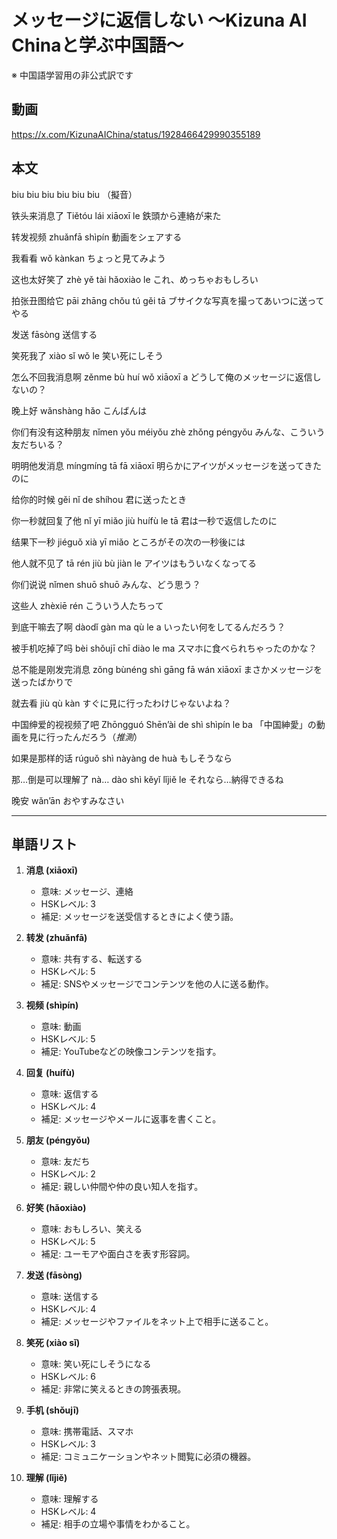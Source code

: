 # メッセージに返信しない 〜Kizuna AI Chinaと学ぶ中国語〜
※ 中国語学習用の非公式訳です

## 動画
https://x.com/KizunaAIChina/status/1928466429990355189

## 本文

biu biu biu
biu biu biu
（擬音）

铁头来消息了
Tiětóu lái xiāoxī le
鉄頭から連絡が来た

转发视频
zhuǎnfā shìpín
動画をシェアする

我看看
wǒ kànkan
ちょっと見てみよう

这也太好笑了
zhè yě tài hǎoxiào le
これ、めっちゃおもしろい

拍张丑图给它
pāi zhāng chǒu tú gěi tā
ブサイクな写真を撮ってあいつに送ってやる

发送
fāsòng
送信する

笑死我了
xiào sǐ wǒ le
笑い死にしそう

怎么不回我消息啊
zěnme bù huí wǒ xiāoxī a
どうして俺のメッセージに返信しないの？

晚上好
wǎnshàng hǎo
こんばんは

你们有没有这种朋友
nǐmen yǒu méiyǒu zhè zhǒng péngyǒu
みんな、こういう友だちいる？

明明他发消息
míngmíng tā fā xiāoxī
明らかにアイツがメッセージを送ってきたのに

给你的时候
gěi nǐ de shíhou
君に送ったとき

你一秒就回复了他
nǐ yī miǎo jiù huífù le tā
君は一秒で返信したのに

结果下一秒
jiéguǒ xià yī miǎo
ところがその次の一秒後には

他人就不见了
tā rén jiù bù jiàn le
アイツはもういなくなってる

你们说说
nǐmen shuō shuō
みんな、どう思う？

这些人
zhèxiē rén
こういう人たちって

到底干嘛去了啊
dàodǐ gàn ma qù le a
いったい何をしてるんだろう？

被手机吃掉了吗
bèi shǒujī chī diào le ma
スマホに食べられちゃったのかな？

总不能是刚发完消息
zǒng bùnéng shì gāng fā wán xiāoxī
まさかメッセージを送ったばかりで

就去看
jiù qù kàn
すぐに見に行ったわけじゃないよね？

中国绅爱的视视频了吧
Zhōngguó Shēn’ài de shì shìpín le ba
「中国紳愛」の動画を見に行ったんだろう（*推測*）

如果是那样的话
rúguǒ shì nàyàng de huà
もしそうなら

那…倒是可以理解了
nà… dào shì kěyǐ lǐjiě le
それなら…納得できるね

晚安
wǎn’ān
おやすみなさい

---

## 単語リスト

1. **消息 (xiāoxī)**

   * 意味: メッセージ、連絡
   * HSKレベル: 3
   * 補足: メッセージを送受信するときによく使う語。

2. **转发 (zhuǎnfā)**

   * 意味: 共有する、転送する
   * HSKレベル: 5
   * 補足: SNSやメッセージでコンテンツを他の人に送る動作。

3. **视频 (shìpín)**

   * 意味: 動画
   * HSKレベル: 5
   * 補足: YouTubeなどの映像コンテンツを指す。

4. **回复 (huífù)**

   * 意味: 返信する
   * HSKレベル: 4
   * 補足: メッセージやメールに返事を書くこと。

5. **朋友 (péngyǒu)**

   * 意味: 友だち
   * HSKレベル: 2
   * 補足: 親しい仲間や仲の良い知人を指す。

6. **好笑 (hǎoxiào)**

   * 意味: おもしろい、笑える
   * HSKレベル: 5
   * 補足: ユーモアや面白さを表す形容詞。

7. **发送 (fāsòng)**

   * 意味: 送信する
   * HSKレベル: 4
   * 補足: メッセージやファイルをネット上で相手に送ること。

8. **笑死 (xiào sǐ)**

   * 意味: 笑い死にしそうになる
   * HSKレベル: 6
   * 補足: 非常に笑えるときの誇張表現。

9. **手机 (shǒujī)**

   * 意味: 携帯電話、スマホ
   * HSKレベル: 3
   * 補足: コミュニケーションやネット閲覧に必須の機器。

10. **理解 (lǐjiě)**

    * 意味: 理解する
    * HSKレベル: 4
    * 補足: 相手の立場や事情をわかること。
